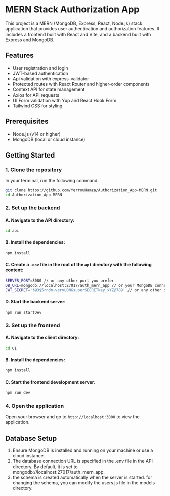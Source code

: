 # MERN Stack Authorization App

This project is a MERN (MongoDB, Express, React, Node.js) stack application that provides user authentication and authorization features. It includes a frontend built with React and Vite, and a backend built with Express and MongoDB.

## Features

- User registration and login
- JWT-based authentication
- Api validation with express-validator
- Protected routes with React Router and higher-order components
- Context API for state management
- Axios for API requests
- UI Form validation with Yup and React Hook Form
- Tailwind CSS for styling

## Prerequisites

- Node.js (v14 or higher)
- MongoDB (local or cloud instance)

## Getting Started

### 1. Clone the repository

In your terminal, run the following command:

```sh
git clone https://github.com/YerrouHamza/Authorization_App-MERN.git
cd Authorization_App-MERN
```

### 2. Set up the backend

#### A. Navigate to the API directory:

```sh
cd api
```

#### B. Install the dependencies:

```sh
npm install
```

#### C. Create a `.env` file in the root of the `api` directory with the following content:

```sh
SERVER_PORT=8080 // or any other port you prefer
DB_URL=mongodb://localhost:27017/auth_mern_app // or your MongoDB connection string
JWT_SECRET='!@3$5rndm-veryLONGsuperSECRETkey_xYZ@789' // or any other secret key
```

#### D. Start the backend server:

```sh
npm run startDev
```

### 3. Set up the frontend

#### A. Navigate to the client directory:

```sh
cd UI
```

#### B. Install the dependencies:

```sh
npm install
```

#### C. Start the frontend development server:

```sh
npm run dev
```

### 4. Open the application

Open your browser and go to `http://localhost:3000` to view the application.

## Database Setup

1. Ensure MongoDB is installed and running on your machine or use a cloud instance.
2. The database connection URL is specified in the .env file in the API directory. By default, it is set to mongodb://localhost:27017/auth_mern_app.
3. the schema is created automatically when the server is started. for changing the schema, you can modify the users.js file in the models directory.
